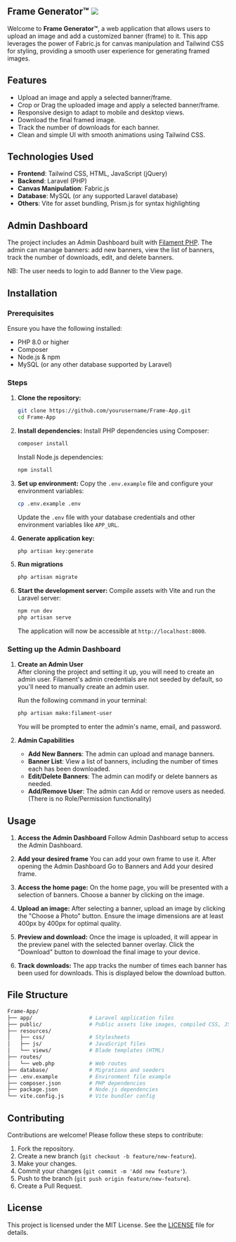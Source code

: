 ## Frame Generator™ ![](/public/favicon.ico)

Welcome to **Frame Generator™**, a web application that allows users to upload an image and add a customized banner (frame) to it. This app leverages the power of Fabric.js for canvas manipulation and Tailwind CSS for styling, providing a smooth user experience for generating framed images. 

## Features
- Upload an image and apply a selected banner/frame.
- Crop or Drag the uploaded image and apply a selected banner/frame.
- Responsive design to adapt to mobile and desktop views.
- Download the final framed image.
- Track the number of downloads for each banner.
- Clean and simple UI with smooth animations using Tailwind CSS.
  
## Technologies Used
- **Frontend**: Tailwind CSS, HTML, JavaScript (jQuery)
- **Backend**: Laravel (PHP)
- **Canvas Manipulation**: Fabric.js
- **Database**: MySQL (or any supported Laravel database)
- **Others**: Vite for asset bundling, Prism.js for syntax highlighting

## Admin Dashboard

The project includes an Admin Dashboard built with [Filament PHP](https://filamentphp.com/). The admin can manage banners: add new banners, view the list of banners, track the number of downloads, edit, and delete banners.

NB: The user needs to login to add Banner to the View page.

## Installation

### Prerequisites
Ensure you have the following installed:
- PHP 8.0 or higher
- Composer
- Node.js & npm
- MySQL (or any other database supported by Laravel)

### Steps
1. **Clone the repository:**
   ```bash
   git clone https://github.com/yourusername/Frame-App.git
   cd Frame-App
   ```

2. **Install dependencies:**
   Install PHP dependencies using Composer:
   ```bash
   composer install
   ```

   Install Node.js dependencies:
   ```bash
   npm install
   ```

3. **Set up environment:**
   Copy the `.env.example` file and configure your environment variables:
   ```bash
   cp .env.example .env
   ```

   Update the `.env` file with your database credentials and other environment variables like `APP_URL`.

4. **Generate application key:**
   ```bash
   php artisan key:generate
   ```

5. **Run migrations**
   ```bash
   php artisan migrate
   ```

6. **Start the development server:**
   Compile assets with Vite and run the Laravel server:
   ```bash
   npm run dev
   php artisan serve
   ```

   The application will now be accessible at `http://localhost:8000`.

### Setting up the Admin Dashboard

1. **Create an Admin User**  
   After cloning the project and setting it up, you will need to create an admin user. Filament's admin credentials are not seeded by default, so you'll need to manually create an admin user.

   Run the following command in your terminal:

   ```bash
   php artisan make:filament-user
   ```

   You will be prompted to enter the admin's name, email, and password.

2. **Admin Capabilities**
   - **Add New Banners**: The admin can upload and manage banners.
   - **Banner List**: View a list of banners, including the number of times each has been downloaded.
   - **Edit/Delete Banners**: The admin can modify or delete banners as needed.
   - **Add/Remove User**: The admin can Add or remove users as needed.(There is no Role/Permission functionality)

## Usage
1. **Access the Admin Dashboard**
   Follow Admin Dashboard setup to access the Admin Dashboard. 

2. **Add your desired frame**
   You can add your own frame to use it. After opening the Admin Dashboard Go to Banners and Add your desired frame.

3. **Access the home page:**
   On the home page, you will be presented with a selection of banners. Choose a banner by clicking on the image.
   
4. **Upload an image:**
   After selecting a banner, upload an image by clicking the "Choose a Photo" button. Ensure the image dimensions are at least 400px by 400px for optimal quality.

5. **Preview and download:**
   Once the image is uploaded, it will appear in the preview panel with the selected banner overlay. Click the "Download" button to download the final image to your device.

6. **Track downloads:**
   The app tracks the number of times each banner has been used for downloads. This is displayed below the download button.

## File Structure

```bash
Frame-App/
├── app/                  # Laravel application files
├── public/               # Public assets like images, compiled CSS, JS
├── resources/
│   ├── css/              # Stylesheets
│   ├── js/               # JavaScript files
│   └── views/            # Blade templates (HTML)
├── routes/
│   └── web.php           # Web routes
├── database/             # Migrations and seeders
├── .env.example          # Environment file example
├── composer.json         # PHP dependencies
├── package.json          # Node.js dependencies
└── vite.config.js        # Vite bundler config
```

## Contributing

Contributions are welcome! Please follow these steps to contribute:

1. Fork the repository.
2. Create a new branch (`git checkout -b feature/new-feature`).
3. Make your changes.
4. Commit your changes (`git commit -m 'Add new feature'`).
5. Push to the branch (`git push origin feature/new-feature`).
6. Create a Pull Request.

## License

This project is licensed under the MIT License. See the [LICENSE](LICENSE) file for details.
```